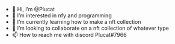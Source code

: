 - 👋 Hi, I’m @Plucat
- 👀 I’m interested in nfy and programming
- 🌱 I’m currently learning how to make a nft collection
- 💞️ I’m looking to collaborate on a nft collection of whatever type
- 📫 How to reach me with discord Plucat#7966

<!---
Plucat/Plucat is a ✨ special ✨ repository because its `README.md` (this file) appears on your GitHub profile.
You can click the Preview link to take a look at your changes.
